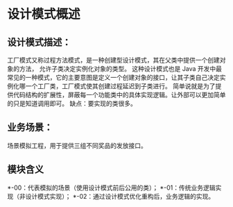 # 设计模式概述

## 设计模式描述：

工厂模式又称过程方法模式，是⼀种创建型设计模式，其在父类中提供⼀个创建对象的方法， 允许子类决定实例化对象的类型。
这种设计模式也是 Java 开发中最常见的⼀种模式，它的主要意图是定义⼀个创建对象的接口，让其子类自己决定实例化哪一个工厂类，工厂模式使其创建过程延迟到子类进行。
简单说就是为了提供代码结构的扩展性，屏蔽每⼀个功能类中的具体实现逻辑。让外部可以更加简单的只是知道调用即可。
缺点：要实现的类很多。

## 业务场景：

场景模拟工程，用于提供三组不同奖品的发放接口。

## 模块含义
*-00：代表模拟的场景（使用设计模式前后公用的类）；
*-01：传统业务逻辑实现（非设计模式实现）；
*-02：通过设计模式优化重构后，业务逻辑的实现。
